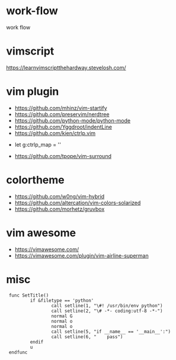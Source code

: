 # work-flow
work flow

# vimscript
https://learnvimscriptthehardway.stevelosh.com/

# vim plugin
- https://github.com/mhinz/vim-startify
- https://github.com/preservim/nerdtree
- https://github.com/python-mode/python-mode
- https://github.com/Yggdroot/indentLine
- https://github.com/kien/ctrlp.vim
 * let g:ctrlp_map = '<c-p>'
- https://github.com/tpope/vim-surround

# colortheme
- https://github.com/w0ng/vim-hybrid
- https://github.com/altercation/vim-colors-solarized
- https://github.com/morhetz/gruvbox


# vim awesome
- https://vimawesome.com/
- https://vimawesome.com/plugin/vim-airline-superman


# misc
```
 func SetTitle()
         if &filetype == 'python'
                 call setline(1, "\#! /usr/bin/env python")
                 call setline(2, "\# -*- coding:utf-8 -*-")
                 normal G
                 normal o
                 normal o
                 call setline(5, "if __name__ == '__main__':")
                 call setline(6, "    pass")
         endif
         u
 endfunc
```
